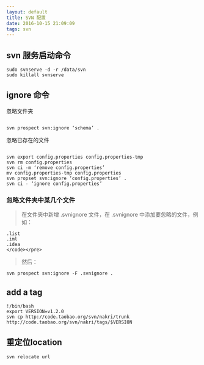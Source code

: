 ```yaml
---
layout: default
title: SVN 配置
date: 2016-10-15 21:09:09
tags: svn
---
```


## svn 服务启动命令
```
sudo svnserve -d -r /data/svn
sudo killall svnserve
```
## ignore 命令
忽略文件夹
<pre><code>
svn prospect svn:ignore ‘schema’ .
</code></pre>
忽略已存在的文件
<pre><code>
svn export config.properties config.properties-tmp
svn rm config.properties
svn ci -m ‘remove config.properties’
mv config.properties-tmp config.properties
svn propset svn:ignore ‘config.properties’ .
svn ci - ‘ignore config.properties’
</code></pre>
### 忽略文件夹中某几个文件
> 在文件夹中新增 .svnignore 文件，在 .svnignore 中添加要忽略的文件，例如：
```
.list
.iml
.idea
</code></pre>
```
> 然后：
```
svn prospect svn:ignore -F .svnignore .
```
## add a tag
```
!/bin/bash
export VERSION=v1.2.0
svn cp http://code.taobao.org/svn/nakri/trunk http://code.taobao.org/svn/nakri/tags/$VERSION
```
## 重定位location
```
svn relocate url
```

